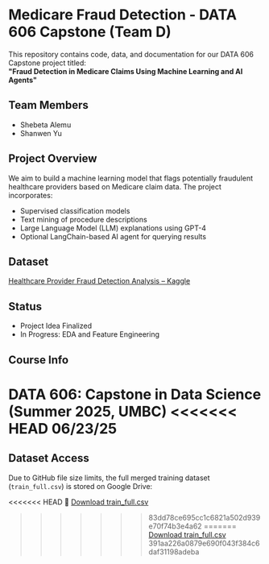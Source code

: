 # Medicare Fraud Detection - DATA 606 Capstone (Team D)

This repository contains code, data, and documentation for our DATA 606 Capstone project titled:  
**"Fraud Detection in Medicare Claims Using Machine Learning and AI Agents"**

## Team Members
- Shebeta Alemu
- Shanwen Yu

## Project Overview
We aim to build a machine learning model that flags potentially fraudulent healthcare providers based on Medicare claim data. The project incorporates:

- Supervised classification models
- Text mining of procedure descriptions
- Large Language Model (LLM) explanations using GPT-4
- Optional LangChain-based AI agent for querying results

## Dataset
[Healthcare Provider Fraud Detection Analysis – Kaggle](https://www.kaggle.com/datasets/rohitrox/healthcare-provider-fraud-detection-analysis)

## Status
-  Project Idea Finalized  
-  In Progress: EDA and Feature Engineering  

## Course Info
DATA 606: Capstone in Data Science (Summer 2025, UMBC)
<<<<<<< HEAD
06/23/25
=======


##  Dataset Access

Due to GitHub file size limits, the full merged training dataset (`train_full.csv`) is stored on Google Drive:

<<<<<<< HEAD
🔗 [Download train_full.csv](https://drive.google.com/file/d/1ZQ2lYzb_CzJkfF3DxdKyuXf6_3BNSri9/view?usp=sharing)
>>>>>>> 83dd78ce695cc1c6821a502d939e70f74b3e4a62
=======
[Download train_full.csv](https://drive.google.com/file/d/1ZQ2lYzb_CzJkfF3DxdKyuXf6_3BNSri9/view?usp=sharing)
>>>>>>> 391aa226a0879e690f043f384c6daf31198adeba
